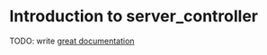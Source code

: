 # Introduction to server_controller

TODO: write [great documentation](http://jacobian.org/writing/what-to-write/)
